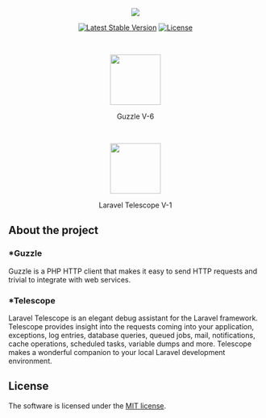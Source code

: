 <p align="center"><img src="https://laravel.com/assets/img/components/logo-laravel.svg"></p>
<p align="center">
<a href="https://packagist.org/packages/laravel/framework"><img src="https://poser.pugx.org/laravel/framework/v/stable.svg" alt="Latest Stable Version"></a>
<a href="https://packagist.org/packages/laravel/framework"><img src="https://poser.pugx.org/laravel/framework/license.svg" alt="License"></a>
</p>
<br />
<p align="center">
<img src="https://avatars3.githubusercontent.com/u/638632?s=400&amp;v=4" width="100" height="100">
</p>
<p align="center">
Guzzle V-6
</p>
<br />
<p align="center">
<img src="https://encrypted-tbn0.gstatic.com/images?q=tbn:ANd9GcSsFe2aWhdJf09dd6KlNiX7hpBIeE4g9DBXj0SPEsRWk4UqNnQa" width="100" height="100">
</p>
<p align="center">
Laravel Telescope V-1
</p>

## About the project

<h3>*Guzzle</h3>
<p>Guzzle is a PHP HTTP client that makes it easy to send HTTP requests and trivial to integrate with web services.</p>

<h3>*Telescope</h3>
<p>Laravel Telescope is an elegant debug assistant for the Laravel framework. Telescope provides insight into the requests coming into your application, exceptions, log entries, database queries, queued jobs, mail, notifications, cache operations, scheduled tasks, variable dumps and more. Telescope makes a wonderful companion to your local Laravel development environment.</p>

## License

The software is licensed under the [MIT license](https://opensource.org/licenses/MIT).
